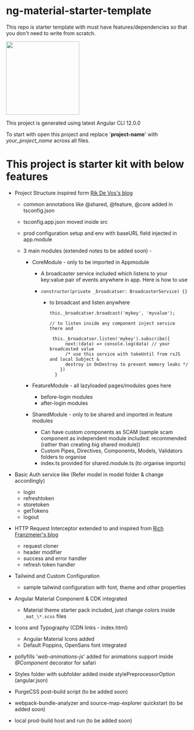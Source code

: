# ng-material-starter-template

This repo is starter template with must have features/dependencies so that you don't need to write from scratch.

<img src="https://user-images.githubusercontent.com/14892874/119226913-1e386e00-bb29-11eb-8d54-d64ce453f5f6.png" width="200" height="200">

This project is generated using latest Angular CLI 12.0.0

To start with open this project and replace '**project-name**' with _your_project_name_ across all files.

# This project is starter kit with below features

- Project Structure inspired form [Rik De Vos's blog](https://medium.com/dev-jam/5-tips-best-practices-to-organize-your-angular-project-e900db08702e)

  - common annotations like @shared, @feature, @core added in tsconfig.json
  - tsconfig.app.json moved inside src
  - prod configuration setup and env with baseURL field injected in app.module
  - 3 main modules (extended notes to be added soon) -

    - CoreModule - only to be imported in Appmodule

      - A broadcaster service included which listens to your key:value pair of events anywhere in app. Here is how to use
      - `constructor(private _broadcatser: BroadcasterService) {}`

        - to broadcast and listen anywhere

          ```
          this._broadcatser.broadcast('mykey', 'myvalue');

          // to listen inside any component inject service there and

           this._broadcatser.listen('mykey').subscribe({
                next:(data) => console.log(data) // your broadcasted value
                /* use this service with takeUntil from rxJS and local Subject &
                destroy in OnDestroy to prevent memory leaks */
              })
            }

          ```

    - FeatureModule - all lazyloaded pages/modules goes here

      - before-login modules
      - after-login modules

    - SharedModule - only to be shared and imported in feature modules

      - Can have custom components as SCAM
        (sample scam component as independent module included: recommended (rather than creating big shared module))
      - Custom Pipes, Directives, Components, Models, Validators folders to organise
      - index.ts provided for shared.module.ts (to organise imports)

- Basic Auth service like (Refer model in model folder & change accordingly)

  - login
  - refreshtoken
  - storetoken
  - getTokens
  - logout

- HTTP Request Interceptor extended to and inspired from [Rich Franzmeier's blog](https://www.intertech.com/author/rich-franzmeier/ 'Posts by Rich Franzmeier')

  - request cloner
  - header modifier
  - success and error handler
  - refresh token handler

- Tailwind and Custom Configuration

  - sample tailwind configuration with font, theme and other properties

- Angular Material Component & CDK integrated

  - Material theme starter pack included, just change colors inside `_mat_\*.scss` files

- Icons and Typography (CDN links - index.html)

  - Angular Material Icons added
  - Default Poppins, OpenSans font integrated

- pollyfills '_web-animations-js_' added for animations support inside _@Component_ decorator for safari
- Styles folder with subfolder added inside stylePreprocessorOption (angular.json)
- PurgeCSS post-build script (to be added soon)
- webpack-bundle-analyzer and source-map-explorer quickstart (to be added soon)
- local prod-build host and run (to be added soon)
